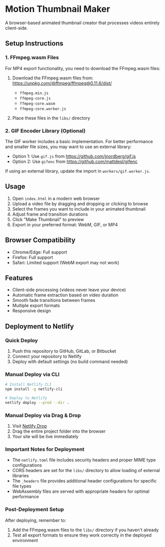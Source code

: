 # Motion Thumbnail Maker

A browser-based animated thumbnail creator that processes videos entirely client-side.

## Setup Instructions

### 1. FFmpeg.wasm Files

For MP4 export functionality, you need to download the FFmpeg.wasm files:

1. Download the FFmpeg.wasm files from: https://unpkg.com/@ffmpeg/ffmpeg@0.11.6/dist/
   - `ffmpeg.min.js`
   - `ffmpeg-core.js`
   - `ffmpeg-core.wasm`
   - `ffmpeg-core.worker.js`

2. Place these files in the `libs/` directory

### 2. GIF Encoder Library (Optional)

The GIF worker includes a basic implementation. For better performance and smaller file sizes, you may want to use an external library:

- Option 1: Use `gif.js` from https://github.com/jnordberg/gif.js
- Option 2: Use `gifenc` from https://github.com/mattdesl/gifenc

If using an external library, update the import in `workers/gif.worker.js`.

## Usage

1. Open `index.html` in a modern web browser
2. Upload a video file by dragging and dropping or clicking to browse
3. Select the frames you want to include in your animated thumbnail
4. Adjust frame and transition durations
5. Click "Make Thumbnail" to preview
6. Export in your preferred format: WebM, GIF, or MP4

## Browser Compatibility

- Chrome/Edge: Full support
- Firefox: Full support
- Safari: Limited support (WebM export may not work)

## Features

- Client-side processing (videos never leave your device)
- Automatic frame extraction based on video duration
- Smooth fade transitions between frames
- Multiple export formats
- Responsive design

## Deployment to Netlify

### Quick Deploy

1. Push this repository to GitHub, GitLab, or Bitbucket
2. Connect your repository to Netlify
3. Deploy with default settings (no build command needed)

### Manual Deploy via CLI

```bash
# Install Netlify CLI
npm install -g netlify-cli

# Deploy to Netlify
netlify deploy --prod --dir .
```

### Manual Deploy via Drag & Drop

1. Visit [Netlify Drop](https://app.netlify.com/drop)
2. Drag the entire project folder into the browser
3. Your site will be live immediately

### Important Notes for Deployment

- The `netlify.toml` file includes security headers and proper MIME type configurations
- CORS headers are set for the `libs/` directory to allow loading of external libraries
- The `_headers` file provides additional header configurations for specific file types
- WebAssembly files are served with appropriate headers for optimal performance

### Post-Deployment Setup

After deploying, remember to:
1. Add the FFmpeg.wasm files to the `libs/` directory if you haven't already
2. Test all export formats to ensure they work correctly in the deployed environment